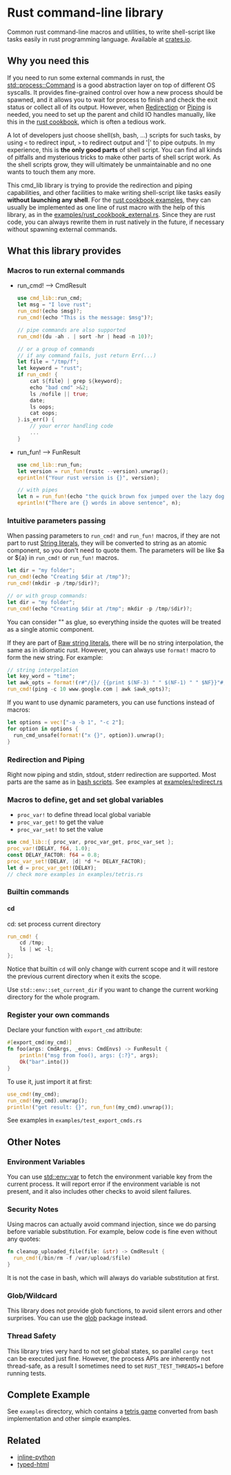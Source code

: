 # Rust command-line library

Common rust command-line macros and utilities, to write shell-script like tasks
easily in rust programming language. Available at [crates.io](https://crates.io/crates/cmd_lib).

## Why you need this
If you need to run some external commands in rust, the
[std::process::Command](https://doc.rust-lang.org/std/process/struct.Command.html) is a good
abstraction layer on top of different OS syscalls. It provides fine-grained control over
how a new process should be spawned, and it allows you to wait for process to finish and check the
exit status or collect all of its output. However, when
[Redirection](https://en.wikipedia.org/wiki/Redirection_(computing)) or
[Piping](https://en.wikipedia.org/wiki/Redirection_(computing)#Piping) is needed, you need to
set up the parent and child IO handles manually, like this in the
[rust cookbook](https://rust-lang-nursery.github.io/rust-cookbook/os/external.html), which is often a tedious
work.

A lot of developers just choose shell(sh, bash, ...) scripts for such tasks, by using `<` to redirect input,
`>` to redirect output and '|' to pipe outputs. In my experience, this is **the only good parts** of shell script.
You can find all kinds of pitfalls and mysterious tricks to make other parts of shell script work. As the shell
scripts grow, they will ultimately be unmaintainable and no one wants to touch them any more.

This cmd_lib library is trying to provide the redirection and piping capabilities, and other facilities to make writing
shell-script like tasks easily **without launching any shell**. For the
[rust cookbook examples](https://rust-lang-nursery.github.io/rust-cookbook/os/external.html),
they can usually be implemented as one line of rust macro with the help of this library, as in the
[examples/rust_cookbook_external.rs](https://github.com/rust-shell-script/rust_cmd_lib/blob/master/examples/rust_cookbook_external.rs).
Since they are rust code, you can always rewrite them in rust natively in the future, if necessary without spawning external commands.

## What this library provides

### Macros to run external commands
- run_cmd! --> CmdResult
    ```rust
    use cmd_lib::run_cmd;
    let msg = "I love rust";
    run_cmd!(echo $msg)?;
    run_cmd!(echo "This is the message: $msg")?;

    // pipe commands are also supported
    run_cmd!(du -ah . | sort -hr | head -n 10)?;

    // or a group of commands
    // if any command fails, just return Err(...)
    let file = "/tmp/f";
    let keyword = "rust";
    if run_cmd! {
        cat ${file} | grep ${keyword};
        echo "bad cmd" >&2;
        ls /nofile || true;
        date;
        ls oops;
        cat oops;
    }.is_err() {
        // your error handling code
        ...
    }
    ```

- run_fun! --> FunResult
    ```rust
    use cmd_lib::run_fun;
    let version = run_fun!(rustc --version).unwrap();
    eprintln!("Your rust version is {}", version);

    // with pipes
    let n = run_fun!(echo "the quick brown fox jumped over the lazy dog" | wc -w).unwrap();
    eprintln!("There are {} words in above sentence", n);
    ```

### Intuitive parameters passing
When passing parameters to `run_cmd!` and `run_fun!` macros, if they are not part to rust
[String literals](https://doc.rust-lang.org/reference/tokens.html#string-literals), they will be
converted to string as an atomic component, so you don't need to quote them. The parameters will be
like $a or ${a} in `run_cmd!` or `run_fun!` macros.

```rust
let dir = "my folder";
run_cmd!(echo "Creating $dir at /tmp")?;
run_cmd!(mkdir -p /tmp/$dir)?;

// or with group commands:
let dir = "my folder";
run_cmd!(echo "Creating $dir at /tmp"; mkdir -p /tmp/$dir)?;
```
You can consider "" as glue, so everything inside the quotes will be treated as a single atomic component.

If they are part of [Raw string literals](https://doc.rust-lang.org/reference/tokens.html#raw-string-literals),
there will be no string interpolation, the same as in idiomatic rust. However, you can always use `format!` macro
to form the new string. For example:
```rust
// string interpolation
let key_word = "time";
let awk_opts = format!(r#"/{}/ {{print $(NF-3) " " $(NF-1) " " $NF}}"#, key_word);
run_cmd!(ping -c 10 www.google.com | awk $awk_opts)?;
```

If you want to use dynamic parameters, you can use functions instead of macros:
```rust
let options = vec!["-a -b 1", "-c 2"];
for option in options {
  run_cmd_unsafe(format!("x {}", option)).unwrap();
}
```

### Redirection and Piping
Right now piping and stdin, stdout, stderr redirection are supported. Most parts are the same as in
[bash scripts](https://www.gnu.org/software/bash/manual/html_node/Redirections.html#Redirections).
See examples at [examples/redirect.rs](https://github.com/rust-shell-script/rust_cmd_lib/blob/master/examples/redirect.rs)

### Macros to define, get and set global variables
- `proc_var!` to define thread local global variable
- `proc_var_get!` to get the value
- `proc_var_set!` to set the value
```rust
use cmd_lib::{ proc_var, proc_var_get, proc_var_set };
proc_var!(DELAY, f64, 1.0);
const DELAY_FACTOR: f64 = 0.8;
proc_var_set!(DELAY, |d| *d *= DELAY_FACTOR);
let d = proc_var_get!(DELAY);
// check more examples in examples/tetris.rs
```

### Builtin commands
#### cd
cd: set process current directory
```rust
run_cmd! {
    cd /tmp;
    ls | wc -l;
};
```
Notice that builtin `cd` will only change with current scope
and it will restore the previous current directory when it
exits the scope.

Use `std::env::set_current_dir` if you want to change the current
working directory for the whole program.

### Register your own commands
Declare your function with `export_cmd` attribute:

```rust
#[export_cmd(my_cmd)]
fn foo(args: CmdArgs, _envs: CmdEnvs) -> FunResult {
    println!("msg from foo(), args: {:?}", args);
    Ok("bar".into())
}
```

To use it, just import it at first:
```rust
use_cmd!(my_cmd);
run_cmd!(my_cmd).unwrap();
println!("get result: {}", run_fun!(my_cmd).unwrap());
```
See examples in `examples/test_export_cmds.rs`

## Other Notes

### Environment Variables

You can use [std::env::var](https://doc.rust-lang.org/std/env/fn.var.html) to fetch the environment variable
key from the current process. It will report error if the environment variable is not present, and it also
includes other checks to avoid silent failures.

### Security Notes
Using macros can actually avoid command injection, since we do parsing before variable substitution.
For example, below code is fine even without any quotes:
```rust
fn cleanup_uploaded_file(file: &str) -> CmdResult {
  run_cmd!(/bin/rm -f /var/upload/$file)
}
```
It is not the case in bash, which will always do variable substitution at first.

### Glob/Wildcard

This library does not provide glob functions, to avoid silent errors and other surprises.
You can use the [glob](https://github.com/rust-lang-nursery/glob) package instead.

### Thread Safety

This library tries very hard to not set global states, so parallel `cargo test` can be executed just fine.
However, the process APIs are inherently not thread-safe, as a result I sometimes need to set
`RUST_TEST_THREADS=1` before running tests.

## Complete Example
See `examples` directory, which contains a [tetris game](https://github.com/rust-shell-script/rust_cmd_lib/blob/master/examples/tetris.rs)
converted from bash implementation and other simple examples.

## Related

- [inline-python](https://github.com/fusion-engineering/inline-python)
- [typed-html](https://github.com/bodil/typed-html)

